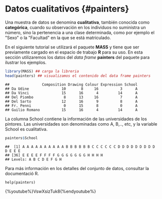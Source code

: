 

# Datos cualitativos {#painters}

Una muestra de datos se denomina __cualitativa__, también conocida como __categórica__, cuando su observación en los individuos no suministra un número, sino la pertenencia a una clase determinada, como por ejemplo el "Sexo" o la "Facultad" en la que se está matriculado.

En el siguiente tutorial se utilizará el paquete __MASS__ y tiene que ser previamente cargado en el espacio de trabajo __R__ para su uso. En esta sección utilizaremos los datos del _data frame_ __painters__ del paquete para ilustrar los ejemplos.


```r
library(MASS) ## carga la libreria
head(painters) ## visualizamos el contenido del data frame painters
```

```
##               Composition Drawing Colour Expression School
## Da Udine               10       8     16          3      A
## Da Vinci               15      16      4         14      A
## Del Piombo              8      13     16          7      A
## Del Sarto              12      16      9          8      A
## Fr. Penni               0      15      8          0      A
## Guilio Romano          15      16      4         14      A
```

La columna School contiene la información de las universidades de los pintores. Las universidades son denominadas como A, B,.., etc, y la variable School es cualitativa.


```r
painters$School
```

```
##  [1] A A A A A A A A A A B B B B B B C C C C C C D D D D D D D D D D E E E
## [36] E E E E F F F F G G G G G G G H H H H
## Levels: A B C D E F G H
```

Para más información en los detalles del conjunto de datos, consultar la documentació R.

```
help(painters)

```

{%youtube%}VswXsizTuk8{%endyoutube%}


